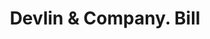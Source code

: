 ---
doi: 10.7916/D82Z2HKW
date_other: '1880'
date_other_textual: 1880-1889
form: printed ephemera
genre:
- Invoices
name:
- Devlin & Company
object_in_context_url: https://biggert.cul.columbia.edu/items/view/ave_biggert_00978
subject_hierarchical_geographic:
- New York, New York, United States
subject_name:
- Devlin & Company
title: Devlin & Company. Bill
sort_title: Devlin & Company. Bill
call_number: ave_biggert_00978
coordinates:
- 40.71277777777778,-74.00583333333333
pid: ave_biggert_00978
identifiers: ave_biggert_00978
permalink: /biggert/ave_biggert_00978/
layout: iiif-image-page
---